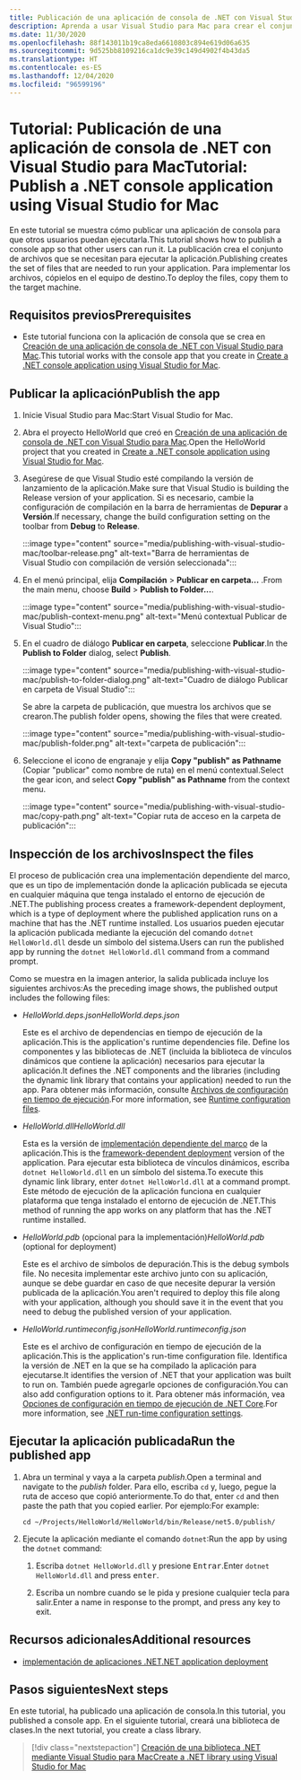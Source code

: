 ```yaml
---
title: Publicación de una aplicación de consola de .NET con Visual Studio para Mac
description: Aprenda a usar Visual Studio para Mac para crear el conjunto de archivos necesarios para ejecutar una aplicación de .NET.
ms.date: 11/30/2020
ms.openlocfilehash: 88f143011b19ca8eda6610803c894e619d06a635
ms.sourcegitcommit: 9d525bb8109216ca1dc9e39c149d4902f4b43da5
ms.translationtype: HT
ms.contentlocale: es-ES
ms.lasthandoff: 12/04/2020
ms.locfileid: "96599196"
---
```

# <a name="tutorial-publish-a-net-console-application-using-visual-studio-for-mac"></a><span data-ttu-id="f728f-103">Tutorial: Publicación de una aplicación de consola de .NET con Visual Studio para Mac</span><span class="sxs-lookup"><span data-stu-id="f728f-103">Tutorial: Publish a .NET console application using Visual Studio for Mac</span></span>

<span data-ttu-id="f728f-104">En este tutorial se muestra cómo publicar una aplicación de consola para que otros usuarios puedan ejecutarla.</span><span class="sxs-lookup"><span data-stu-id="f728f-104">This tutorial shows how to publish a console app so that other users can run it.</span></span> <span data-ttu-id="f728f-105">La publicación crea el conjunto de archivos que se necesitan para ejecutar la aplicación.</span><span class="sxs-lookup"><span data-stu-id="f728f-105">Publishing creates the set of files that are needed to run your application.</span></span> <span data-ttu-id="f728f-106">Para implementar los archivos, cópielos en el equipo de destino.</span><span class="sxs-lookup"><span data-stu-id="f728f-106">To deploy the files, copy them to the target machine.</span></span>

## <a name="prerequisites"></a><span data-ttu-id="f728f-107">Requisitos previos</span><span class="sxs-lookup"><span data-stu-id="f728f-107">Prerequisites</span></span>

- <span data-ttu-id="f728f-108">Este tutorial funciona con la aplicación de consola que se crea en [Creación de una aplicación de consola de .NET con Visual Studio para Mac](with-visual-studio-mac.md).</span><span class="sxs-lookup"><span data-stu-id="f728f-108">This tutorial works with the console app that you create in [Create a .NET console application using Visual Studio for Mac](with-visual-studio-mac.md).</span></span>

## <a name="publish-the-app"></a><span data-ttu-id="f728f-109">Publicar la aplicación</span><span class="sxs-lookup"><span data-stu-id="f728f-109">Publish the app</span></span>

1. <span data-ttu-id="f728f-110">Inicie Visual Studio para Mac:</span><span class="sxs-lookup"><span data-stu-id="f728f-110">Start Visual Studio for Mac.</span></span>

1. <span data-ttu-id="f728f-111">Abra el proyecto HelloWorld que creó en [Creación de una aplicación de consola de .NET con Visual Studio para Mac](with-visual-studio-mac.md).</span><span class="sxs-lookup"><span data-stu-id="f728f-111">Open the HelloWorld project that you created in [Create a .NET console application using Visual Studio for Mac](with-visual-studio-mac.md).</span></span>

1. <span data-ttu-id="f728f-112">Asegúrese de que Visual Studio esté compilando la versión de lanzamiento de la aplicación.</span><span class="sxs-lookup"><span data-stu-id="f728f-112">Make sure that Visual Studio is building the Release version of your application.</span></span> <span data-ttu-id="f728f-113">Si es necesario, cambie la configuración de compilación en la barra de herramientas de **Depurar** a **Versión**.</span><span class="sxs-lookup"><span data-stu-id="f728f-113">If necessary, change the build configuration setting on the toolbar from **Debug** to **Release**.</span></span>

   :::image type="content" source="media/publishing-with-visual-studio-mac/toolbar-release.png" alt-text="Barra de herramientas de Visual Studio con compilación de versión seleccionada":::

1. <span data-ttu-id="f728f-115">En el menú principal, elija **Compilación** > **Publicar en carpeta...** .</span><span class="sxs-lookup"><span data-stu-id="f728f-115">From the main menu, choose **Build** > **Publish to Folder...**.</span></span>

   :::image type="content" source="media/publishing-with-visual-studio-mac/publish-context-menu.png" alt-text="Menú contextual Publicar de Visual Studio":::

1. <span data-ttu-id="f728f-117">En el cuadro de diálogo **Publicar en carpeta**, seleccione **Publicar**.</span><span class="sxs-lookup"><span data-stu-id="f728f-117">In the **Publish to Folder** dialog, select **Publish**.</span></span>

   :::image type="content" source="media/publishing-with-visual-studio-mac/publish-to-folder-dialog.png" alt-text="Cuadro de diálogo Publicar en carpeta de Visual Studio":::

   <span data-ttu-id="f728f-119">Se abre la carpeta de publicación, que muestra los archivos que se crearon.</span><span class="sxs-lookup"><span data-stu-id="f728f-119">The publish folder opens, showing the files that were created.</span></span>

   :::image type="content" source="media/publishing-with-visual-studio-mac/publish-folder.png" alt-text="carpeta de publicación":::

1. <span data-ttu-id="f728f-121">Seleccione el icono de engranaje y elija **Copy "publish" as Pathname** (Copiar "publicar" como nombre de ruta) en el menú contextual.</span><span class="sxs-lookup"><span data-stu-id="f728f-121">Select the gear icon, and select **Copy "publish" as Pathname** from the context menu.</span></span>

   :::image type="content" source="media/publishing-with-visual-studio-mac/copy-path.png" alt-text="Copiar ruta de acceso en la carpeta de publicación":::

## <a name="inspect-the-files"></a><span data-ttu-id="f728f-123">Inspección de los archivos</span><span class="sxs-lookup"><span data-stu-id="f728f-123">Inspect the files</span></span>

<span data-ttu-id="f728f-124">El proceso de publicación crea una implementación dependiente del marco, que es un tipo de implementación donde la aplicación publicada se ejecuta en cualquier máquina que tenga instalado el entorno de ejecución de .NET.</span><span class="sxs-lookup"><span data-stu-id="f728f-124">The publishing process creates a framework-dependent deployment, which is a type of deployment where the published application runs on a machine that has the .NET runtime installed.</span></span> <span data-ttu-id="f728f-125">Los usuarios pueden ejecutar la aplicación publicada mediante la ejecución del comando `dotnet HelloWorld.dll` desde un símbolo del sistema.</span><span class="sxs-lookup"><span data-stu-id="f728f-125">Users can run the published app by running the `dotnet HelloWorld.dll` command from a command prompt.</span></span>

<span data-ttu-id="f728f-126">Como se muestra en la imagen anterior, la salida publicada incluye los siguientes archivos:</span><span class="sxs-lookup"><span data-stu-id="f728f-126">As the preceding image shows, the published output includes the following files:</span></span>

* <span data-ttu-id="f728f-127">*HelloWorld.deps.json*</span><span class="sxs-lookup"><span data-stu-id="f728f-127">*HelloWorld.deps.json*</span></span>

  <span data-ttu-id="f728f-128">Este es el archivo de dependencias en tiempo de ejecución de la aplicación.</span><span class="sxs-lookup"><span data-stu-id="f728f-128">This is the application's runtime dependencies file.</span></span> <span data-ttu-id="f728f-129">Define los componentes y las bibliotecas de .NET (incluida la biblioteca de vínculos dinámicos que contiene la aplicación) necesarios para ejecutar la aplicación.</span><span class="sxs-lookup"><span data-stu-id="f728f-129">It defines the .NET components and the libraries (including the dynamic link library that contains your application) needed to run the app.</span></span> <span data-ttu-id="f728f-130">Para obtener más información, consulte [Archivos de configuración en tiempo de ejecución](https://github.com/dotnet/cli/blob/85ca206d84633d658d7363894c4ea9d59e515c1a/Documentation/specs/runtime-configuration-file.md).</span><span class="sxs-lookup"><span data-stu-id="f728f-130">For more information, see [Runtime configuration files](https://github.com/dotnet/cli/blob/85ca206d84633d658d7363894c4ea9d59e515c1a/Documentation/specs/runtime-configuration-file.md).</span></span>

* <span data-ttu-id="f728f-131">*HelloWorld.dll*</span><span class="sxs-lookup"><span data-stu-id="f728f-131">*HelloWorld.dll*</span></span>

   <span data-ttu-id="f728f-132">Esta es la versión de [implementación dependiente del marco](../deploying/deploy-with-cli.md#framework-dependent-deployment) de la aplicación.</span><span class="sxs-lookup"><span data-stu-id="f728f-132">This is the [framework-dependent deployment](../deploying/deploy-with-cli.md#framework-dependent-deployment) version of the application.</span></span> <span data-ttu-id="f728f-133">Para ejecutar esta biblioteca de vínculos dinámicos, escriba `dotnet HelloWorld.dll` en un símbolo del sistema.</span><span class="sxs-lookup"><span data-stu-id="f728f-133">To execute this dynamic link library, enter `dotnet HelloWorld.dll` at a command prompt.</span></span> <span data-ttu-id="f728f-134">Este método de ejecución de la aplicación funciona en cualquier plataforma que tenga instalado el entorno de ejecución de .NET.</span><span class="sxs-lookup"><span data-stu-id="f728f-134">This method of running the app works on any platform that has the .NET runtime installed.</span></span>

* <span data-ttu-id="f728f-135">*HelloWorld.pdb* (opcional para la implementación)</span><span class="sxs-lookup"><span data-stu-id="f728f-135">*HelloWorld.pdb* (optional for deployment)</span></span>

   <span data-ttu-id="f728f-136">Este es el archivo de símbolos de depuración.</span><span class="sxs-lookup"><span data-stu-id="f728f-136">This is the debug symbols file.</span></span> <span data-ttu-id="f728f-137">No necesita implementar este archivo junto con su aplicación, aunque se debe guardar en caso de que necesite depurar la versión publicada de la aplicación.</span><span class="sxs-lookup"><span data-stu-id="f728f-137">You aren't required to deploy this file along with your application, although you should save it in the event that you need to debug the published version of your application.</span></span>

* <span data-ttu-id="f728f-138">*HelloWorld.runtimeconfig.json*</span><span class="sxs-lookup"><span data-stu-id="f728f-138">*HelloWorld.runtimeconfig.json*</span></span>

   <span data-ttu-id="f728f-139">Este es el archivo de configuración en tiempo de ejecución de la aplicación.</span><span class="sxs-lookup"><span data-stu-id="f728f-139">This is the application's run-time configuration file.</span></span> <span data-ttu-id="f728f-140">Identifica la versión de .NET en la que se ha compilado la aplicación para ejecutarse.</span><span class="sxs-lookup"><span data-stu-id="f728f-140">It identifies the version of .NET that your application was built to run on.</span></span> <span data-ttu-id="f728f-141">También puede agregarle opciones de configuración.</span><span class="sxs-lookup"><span data-stu-id="f728f-141">You can also add configuration options to it.</span></span> <span data-ttu-id="f728f-142">Para obtener más información, vea [Opciones de configuración en tiempo de ejecución de .NET Core](../run-time-config/index.md#runtimeconfigjson).</span><span class="sxs-lookup"><span data-stu-id="f728f-142">For more information, see [.NET run-time configuration settings](../run-time-config/index.md#runtimeconfigjson).</span></span>

## <a name="run-the-published-app"></a><span data-ttu-id="f728f-143">Ejecutar la aplicación publicada</span><span class="sxs-lookup"><span data-stu-id="f728f-143">Run the published app</span></span>

1. <span data-ttu-id="f728f-144">Abra un terminal y vaya a la carpeta *publish*.</span><span class="sxs-lookup"><span data-stu-id="f728f-144">Open a terminal and navigate to the *publish* folder.</span></span> <span data-ttu-id="f728f-145">Para ello, escriba `cd` y, luego, pegue la ruta de acceso que copió anteriormente.</span><span class="sxs-lookup"><span data-stu-id="f728f-145">To do that, enter `cd` and then paste the path that you copied earlier.</span></span> <span data-ttu-id="f728f-146">Por ejemplo:</span><span class="sxs-lookup"><span data-stu-id="f728f-146">For example:</span></span>

   ```console
   cd ~/Projects/HelloWorld/HelloWorld/bin/Release/net5.0/publish/
   ```

1. <span data-ttu-id="f728f-147">Ejecute la aplicación mediante el comando `dotnet`:</span><span class="sxs-lookup"><span data-stu-id="f728f-147">Run the app by using the `dotnet` command:</span></span>

   1. <span data-ttu-id="f728f-148">Escriba `dotnet HelloWorld.dll` y presione <kbd>Entrar</kbd>.</span><span class="sxs-lookup"><span data-stu-id="f728f-148">Enter `dotnet HelloWorld.dll` and press <kbd>enter</kbd>.</span></span>

   1. <span data-ttu-id="f728f-149">Escriba un nombre cuando se le pida y presione cualquier tecla para salir.</span><span class="sxs-lookup"><span data-stu-id="f728f-149">Enter a name in response to the prompt, and press any key to exit.</span></span>

## <a name="additional-resources"></a><span data-ttu-id="f728f-150">Recursos adicionales</span><span class="sxs-lookup"><span data-stu-id="f728f-150">Additional resources</span></span>

- [<span data-ttu-id="f728f-151">implementación de aplicaciones .NET</span><span class="sxs-lookup"><span data-stu-id="f728f-151">.NET application deployment</span></span>](../deploying/index.md)

## <a name="next-steps"></a><span data-ttu-id="f728f-152">Pasos siguientes</span><span class="sxs-lookup"><span data-stu-id="f728f-152">Next steps</span></span>

<span data-ttu-id="f728f-153">En este tutorial, ha publicado una aplicación de consola.</span><span class="sxs-lookup"><span data-stu-id="f728f-153">In this tutorial, you published a console app.</span></span> <span data-ttu-id="f728f-154">En el siguiente tutorial, creará una biblioteca de clases.</span><span class="sxs-lookup"><span data-stu-id="f728f-154">In the next tutorial, you create a class library.</span></span>

> [!div class="nextstepaction"]
> [<span data-ttu-id="f728f-155">Creación de una biblioteca .NET mediante Visual Studio para Mac</span><span class="sxs-lookup"><span data-stu-id="f728f-155">Create a .NET library using Visual Studio for Mac</span></span>](library-with-visual-studio-mac.md)
